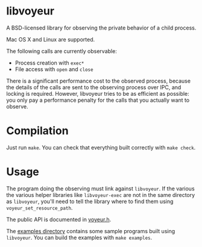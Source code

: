 libvoyeur
=========

A BSD-licensed library for observing the private behavior of a child process.

Mac OS X and Linux are supported.

The following calls are currently observable:

- Process creation with `exec*`
- File access with `open` and `close`

There is a significant performance cost to the observed process, because the
details of the calls are sent to the observing process over IPC, and locking is
required. However, libvoyeur tries to be as efficient as possible: you only pay
a performance penalty for the calls that you actually want to observe.

Compilation
===========

Just run `make`. You can check that everything built correctly with `make check`.

Usage
=====

The program doing the observing must link against `libvoyeur`. If the various
the various helper libraries like `libvoyeur-exec` are not in the same directory
as `libvoyeur`, you'll need to tell the library where to find them using
`voyeur_set_resource_path`.

The public API is documented in [voyeur.h](include/voyeur.h).

The [examples directory](examples/) contains some sample programs built using
`libvoyeur`. You can build the examples with `make examples`.
